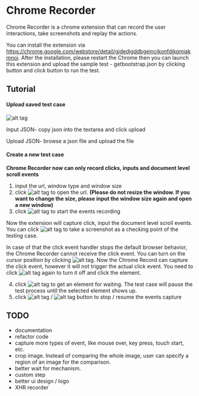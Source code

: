# Chrome Recorder
Chrome Recorder is a chrome extension that can record the user interactions, take screenshots and replay the actions. 

You can install the extension via https://chrome.google.com/webstore/detail/gjdedjgddbgejncikonfdikgmjakmnoi. After the installation, please restart the Chrome then you can launch this extension and upload the sample test - getbootstrap.json by clicking  button and click  button to run the test.

## Tutorial 

#### Upload saved test case
![alt tag](http://res.cloudinary.com/hypr6wanu/image/upload/v1424390416/input-upload_mtz115.png)

Input JSON- copy json into the textarea and click upload

Upload JSON- browse a json file and upload the file

#### Create a new test case
**Chrome Recorder now can only  record clicks, inputs and document level scroll events**

1. input the url, window type and window size
2. click ![alt tag](http://res.cloudinary.com/hypr6wanu/image/upload/v1424390991/open_url_sfe74h.png) to open the url. **(Please do not resize the window. If you want to change the size, please input the window size again and open a new window)** 
3. click ![alt tag](http://res.cloudinary.com/hypr6wanu/image/upload/v1424391067/record_events_d9ih0o.png) to start the events recording

 Now the extension will capture click, input the document level scroll events. You can click ![alt tag](http://res.cloudinary.com/hypr6wanu/image/upload/v1424391129/take_screenshot_ewfrwj.png) to take a screenshot as a checking point of the testing case.

 In case of that the click event handler stops the default browser behavior, the Chrome Recorder cannot receive the click event. You can turn on the cursor position by clicking ![alt tag](http://res.cloudinary.com/hypr6wanu/image/upload/v1424391190/view_cursor_b8puce.png). Now the Chrome Record can capture the click event, however it will not trigger the actual click event. You need to click ![alt tag](http://res.cloudinary.com/hypr6wanu/image/upload/v1424391190/view_cursor_b8puce.png) again to turn it off and click the element.

4. click ![alt tag](http://res.cloudinary.com/hypr6wanu/image/upload/v1424390416/waitfor_tj3z26.png) to get an element for waiting. The test case will pause the test process until the selected element shows up. 
5. click ![alt tag](http://res.cloudinary.com/hypr6wanu/image/upload/v1424391318/stop_nnm3en.png) / ![alt tag](http://res.cloudinary.com/hypr6wanu/image/upload/v1424391318/resume_gxo6te.png) button to stop / resume the events capture


## TODO
- documentation
- refactor code
- capture more types of event, like mouse over, key press, touch start, etc.
- crop image. Instead of comparing the whole image, user can specify a region of an image for the comparison.
- better wait for mechanism. 
- custom step
- better ui design / logo
- XHR recorder

